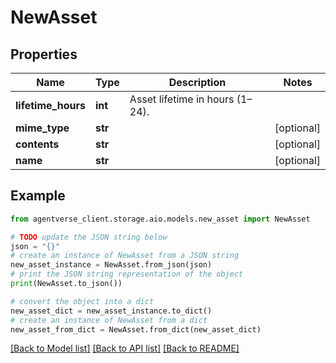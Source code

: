 # NewAsset


## Properties

Name | Type | Description | Notes
------------ | ------------- | ------------- | -------------
**lifetime_hours** | **int** | Asset lifetime in hours (1–24). | 
**mime_type** | **str** |  | [optional] 
**contents** | **str** |  | [optional] 
**name** | **str** |  | [optional] 

## Example

```python
from agentverse_client.storage.aio.models.new_asset import NewAsset

# TODO update the JSON string below
json = "{}"
# create an instance of NewAsset from a JSON string
new_asset_instance = NewAsset.from_json(json)
# print the JSON string representation of the object
print(NewAsset.to_json())

# convert the object into a dict
new_asset_dict = new_asset_instance.to_dict()
# create an instance of NewAsset from a dict
new_asset_from_dict = NewAsset.from_dict(new_asset_dict)
```
[[Back to Model list]](../README.md#documentation-for-models) [[Back to API list]](../README.md#documentation-for-api-endpoints) [[Back to README]](../README.md)


